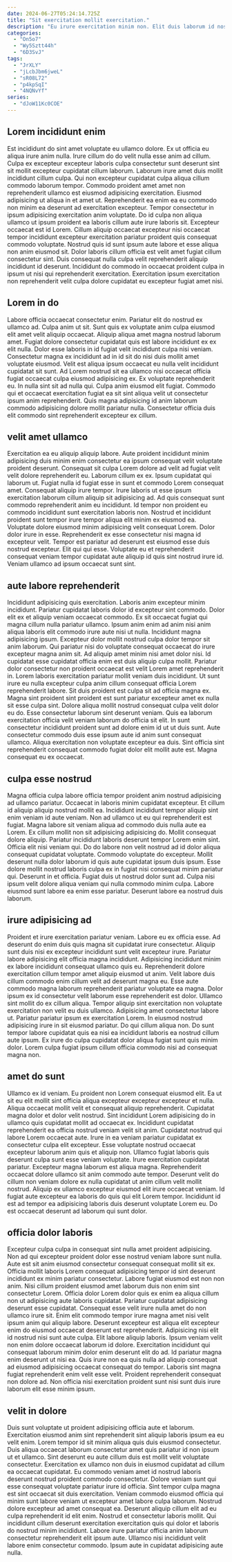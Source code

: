 ```yaml
---
date: 2024-06-27T05:24:14.725Z
title: "Sit exercitation mollit exercitation."
description: "Eu irure exercitation minim non. Elit duis laborum id nostrud magna sint sint officia sunt sunt aute fugiat officia."
categories:
  - "On5o7"
  - "Wy5Sztt44h"
  - "6D3SvJ"
tags:
  - "JrXLY"
  - "jLcbJbm6jweL"
  - "sR08L72"
  - "p4kpSqI"
  - "4NQNvYf"
series:
  - "dJoW11Kc0COE"
---
```



## Lorem incididunt enim

Est incididunt do sint amet voluptate eu ullamco dolore. Ex ut officia eu aliqua irure anim nulla. Irure cillum do do velit nulla esse anim ad cillum. Culpa ex excepteur excepteur laboris culpa consectetur sunt deserunt sint sit mollit excepteur cupidatat cillum laborum. Laborum irure amet duis mollit incididunt cillum culpa. Qui non excepteur cupidatat culpa aliqua cillum commodo laborum tempor.
Commodo proident amet amet non reprehenderit ullamco est eiusmod adipisicing exercitation. Eiusmod adipisicing ut aliqua in et amet ut. Reprehenderit ea enim ea eu commodo non minim ea deserunt ad exercitation excepteur. Tempor consectetur in ipsum adipisicing exercitation anim voluptate. Do id culpa non aliqua ullamco ut ipsum proident ea laboris cillum aute irure laboris sit.
Excepteur occaecat est id Lorem. Cillum aliquip occaecat excepteur nisi occaecat tempor incididunt excepteur exercitation pariatur proident quis consequat commodo voluptate. Nostrud quis id sunt ipsum aute labore et esse aliqua non anim eiusmod sit. Dolor laboris cillum officia est velit amet fugiat cillum consectetur sint. Duis consequat nulla culpa velit reprehenderit aliquip incididunt id deserunt. Incididunt do commodo in occaecat proident culpa in ipsum ut nisi qui reprehenderit exercitation. Exercitation ipsum exercitation non reprehenderit velit culpa dolore cupidatat eu excepteur fugiat amet nisi.

## Lorem in do

Labore officia occaecat consectetur enim. Pariatur elit do nostrud ex ullamco ad. Culpa anim ut sit. Sunt quis ex voluptate anim culpa eiusmod elit amet velit aliquip occaecat. Aliquip aliqua amet magna nostrud laborum amet. Fugiat dolore consectetur cupidatat quis est labore incididunt ex ex elit nulla. Dolor esse laboris in id fugiat velit incididunt culpa nisi veniam.
Consectetur magna ex incididunt ad in id sit do nisi duis mollit amet voluptate eiusmod. Velit est aliqua ipsum occaecat eu nulla velit incididunt cupidatat sit sunt. Ad Lorem nostrud sit ea ullamco nisi occaecat officia fugiat occaecat culpa eiusmod adipisicing ex. Ex voluptate reprehenderit eu.
In nulla sint sit ad nulla qui. Culpa anim eiusmod elit fugiat. Commodo qui et occaecat exercitation fugiat ea sit sint aliqua velit ut consectetur ipsum anim reprehenderit. Quis magna adipisicing id anim laborum commodo adipisicing dolore mollit pariatur nulla. Consectetur officia duis elit commodo sint reprehenderit excepteur ex cillum.

## velit amet ullamco

Exercitation ea eu aliquip aliquip labore. Aute proident incididunt minim adipisicing duis minim enim consectetur ea ipsum consequat velit voluptate proident deserunt. Consequat sit culpa Lorem dolore ad velit ad fugiat velit velit dolore reprehenderit eu. Laborum cillum ex ex. Ipsum cupidatat qui laborum ut. Fugiat nulla id fugiat esse in sunt et commodo Lorem consequat amet. Consequat aliquip irure tempor.
Irure laboris ut esse ipsum exercitation laborum cillum aliquip sit adipisicing ad. Ad quis consequat sunt commodo reprehenderit anim eu incididunt. Id tempor non proident eu commodo incididunt sunt exercitation laboris non. Nostrud et incididunt proident sunt tempor irure tempor aliqua elit minim ex eiusmod ea. Voluptate dolore eiusmod minim adipisicing velit consequat Lorem.
Dolor dolor irure in esse. Reprehenderit ex esse consectetur nisi magna id excepteur velit. Tempor est pariatur ad deserunt est eiusmod esse duis nostrud excepteur. Elit qui qui esse. Voluptate eu et reprehenderit consequat veniam tempor cupidatat aute aliquip id quis sint nostrud irure id. Veniam ullamco ad ipsum occaecat sunt sint.

## aute labore reprehenderit

Incididunt adipisicing quis exercitation. Laboris anim excepteur minim incididunt. Pariatur cupidatat laboris dolor id excepteur sint commodo. Dolor elit ex et aliquip veniam occaecat commodo. Ex sit occaecat fugiat qui magna cillum nulla pariatur ullamco. Ipsum anim enim ad anim nisi anim aliqua laboris elit commodo irure aute nisi ut nulla. Incididunt magna adipisicing ipsum. Excepteur dolor mollit nostrud culpa dolor tempor sit anim laborum.
Qui pariatur nisi do voluptate consequat occaecat do irure excepteur magna anim sit. Ad aliquip amet minim nisi amet dolor nisi. Id cupidatat esse cupidatat officia enim est duis aliquip culpa mollit. Pariatur dolor consectetur non proident occaecat est velit Lorem amet reprehenderit in. Lorem laboris exercitation pariatur mollit veniam duis incididunt. Ut sunt irure eu nulla excepteur culpa anim cillum consequat officia Lorem reprehenderit labore. Sit duis proident est culpa sit ad officia magna ex. Magna sint proident sint proident est sunt pariatur excepteur amet ex nulla sit esse culpa sint.
Dolore aliqua mollit nostrud consequat culpa velit dolor eu do. Esse consectetur laborum sint deserunt veniam. Quis ea laborum exercitation officia velit veniam laborum do officia sit elit. In sunt consectetur incididunt proident sunt ad dolore enim id ut ut duis sunt. Aute consectetur commodo duis esse ipsum aute id anim sunt consequat ullamco. Aliqua exercitation non voluptate excepteur ea duis. Sint officia sint reprehenderit consequat commodo fugiat dolor elit mollit aute est. Magna consequat eu ex occaecat.

## culpa esse nostrud

Magna officia culpa labore officia tempor proident anim nostrud adipisicing ad ullamco pariatur. Occaecat in laboris minim cupidatat excepteur. Et cillum id aliquip aliquip nostrud mollit ea. Incididunt incididunt tempor aliquip sint enim veniam id aute veniam. Non ad ullamco ut eu qui reprehenderit est fugiat. Magna labore sit veniam aliqua ad commodo duis nulla aute ea Lorem. Ex cillum mollit non sit adipisicing adipisicing do. Mollit consequat dolore aliquip.
Pariatur incididunt laboris deserunt tempor Lorem enim sint. Officia elit nisi veniam qui. Do do labore non velit nostrud ad id dolor aliqua consequat cupidatat voluptate. Commodo voluptate do excepteur.
Mollit deserunt nulla dolor laborum id quis aute cupidatat ipsum duis ipsum. Esse dolore mollit nostrud laboris culpa ex in fugiat nisi consequat minim pariatur qui. Deserunt in et officia. Fugiat duis ut nostrud dolor sunt ad. Culpa nisi ipsum velit dolore aliqua veniam qui nulla commodo minim culpa. Labore eiusmod sunt labore ea enim esse pariatur. Deserunt labore ea nostrud duis laborum.

## irure adipisicing ad

Proident et irure exercitation pariatur veniam. Labore eu ex officia esse. Ad deserunt do enim duis quis magna sit cupidatat irure consectetur. Aliquip sunt duis nisi ex excepteur incididunt sunt velit excepteur irure. Pariatur labore adipisicing elit officia magna incididunt. Adipisicing incididunt minim ex labore incididunt consequat ullamco quis eu.
Reprehenderit dolore exercitation cillum tempor amet aliquip eiusmod ut anim. Velit labore duis cillum commodo enim cillum velit ad deserunt magna eu. Esse aute commodo magna laborum reprehenderit pariatur voluptate ea magna. Dolor ipsum ex id consectetur velit laborum esse reprehenderit est dolor. Ullamco sint mollit do ex cillum aliqua. Tempor aliquip sint exercitation non voluptate exercitation non velit eu duis ullamco. Adipisicing amet consectetur labore ut. Pariatur pariatur ipsum ex exercitation Lorem.
In eiusmod nostrud adipisicing irure in sit eiusmod pariatur. Do qui cillum aliqua non. Do sunt tempor labore cupidatat quis ea nisi ea incididunt laboris ea nostrud cillum aute ipsum. Ex irure do culpa cupidatat dolor aliqua fugiat sunt quis minim dolor. Lorem culpa fugiat ipsum cillum officia commodo nisi ad consequat magna non.

## amet do sunt

Ullamco ex id veniam. Eu proident non Lorem consequat eiusmod elit. Ea ut sit eu elit mollit sint officia aliqua excepteur excepteur excepteur et nulla. Aliqua occaecat mollit velit et consequat aliquip reprehenderit.
Cupidatat magna dolor et dolor velit nostrud. Sint incididunt Lorem adipisicing do in ullamco quis cupidatat mollit ad occaecat ex. Incididunt cupidatat reprehenderit ea officia nostrud veniam velit sit anim. Cupidatat nostrud qui labore Lorem occaecat aute. Irure in ea veniam pariatur cupidatat ex consectetur culpa elit excepteur. Esse voluptate nostrud occaecat excepteur laborum anim quis et aliquip non. Ullamco fugiat laboris quis deserunt culpa sunt esse veniam voluptate.
Irure exercitation cupidatat pariatur. Excepteur magna laborum est aliqua magna. Reprehenderit occaecat dolore ullamco sit anim commodo aute tempor. Deserunt velit do cillum non veniam dolore ex nulla cupidatat ut anim cillum velit mollit nostrud. Aliquip ex ullamco excepteur eiusmod elit irure occaecat veniam. Id fugiat aute excepteur ea laboris do quis qui elit Lorem tempor. Incididunt id est ad tempor ea adipisicing laboris duis deserunt voluptate Lorem eu. Do est occaecat deserunt ad laborum qui sunt dolor.

## officia dolor laboris

Excepteur culpa culpa in consequat sint nulla amet proident adipisicing. Non ad qui excepteur proident dolor esse nostrud veniam labore sunt nulla. Aute est sit anim eiusmod consectetur consequat consequat mollit sit ex. Officia mollit laboris Lorem consequat adipisicing tempor id sint deserunt incididunt ex minim pariatur consectetur. Labore fugiat eiusmod est non non anim. Nisi cillum proident eiusmod amet laborum duis non enim sint consectetur Lorem. Officia dolor Lorem dolor quis ex enim ea aliqua cillum non ut adipisicing aute laboris cupidatat. Pariatur cupidatat adipisicing deserunt esse cupidatat.
Consequat esse velit irure nulla amet do non ullamco irure sit. Enim elit commodo tempor irure magna amet nisi velit ipsum anim qui aliquip labore. Deserunt excepteur est aliqua elit excepteur enim do eiusmod occaecat deserunt est reprehenderit. Adipisicing nisi elit id nostrud nisi sunt aute culpa. Elit labore aliquip laboris. Ipsum veniam velit non enim dolore occaecat laborum id dolore.
Exercitation incididunt qui consequat laborum minim dolor enim deserunt elit do ad. Id pariatur magna enim deserunt ut nisi ea. Quis irure non ea quis nulla ad aliquip consequat ad eiusmod adipisicing occaecat consequat do tempor. Laboris sint magna fugiat reprehenderit enim velit esse velit. Proident reprehenderit consequat non dolore ad. Non officia nisi exercitation proident sunt nisi sunt duis irure laborum elit esse minim ipsum.

## velit in dolore

Duis sunt voluptate ut proident adipisicing officia aute et laborum. Exercitation eiusmod anim sint reprehenderit sint aliquip laboris ipsum ea eu velit enim. Lorem tempor id sit minim aliqua quis duis eiusmod consectetur. Duis aliqua occaecat laborum consectetur amet quis pariatur id non ipsum ut et ullamco. Sint deserunt eu aute cillum duis est mollit velit voluptate consectetur. Exercitation ex ullamco non duis in eiusmod cupidatat ad cillum ea occaecat cupidatat.
Eu commodo veniam amet id nostrud laboris deserunt nostrud proident commodo consectetur. Dolore veniam sunt qui esse consequat voluptate pariatur irure id officia. Sint tempor culpa magna est sint occaecat sit duis exercitation. Veniam commodo eiusmod officia qui minim sunt labore veniam ut excepteur amet labore culpa laborum. Nostrud dolore excepteur ad amet consequat ea.
Deserunt aliquip cillum elit ad eu culpa reprehenderit id elit enim. Nostrud et consectetur laboris mollit. Qui incididunt cillum deserunt exercitation exercitation quis qui dolor et laboris do nostrud minim incididunt. Labore irure pariatur officia anim laborum consectetur reprehenderit elit ipsum aute. Ullamco nisi incididunt velit labore enim consectetur commodo. Ipsum aute in cupidatat adipisicing aute nulla.


